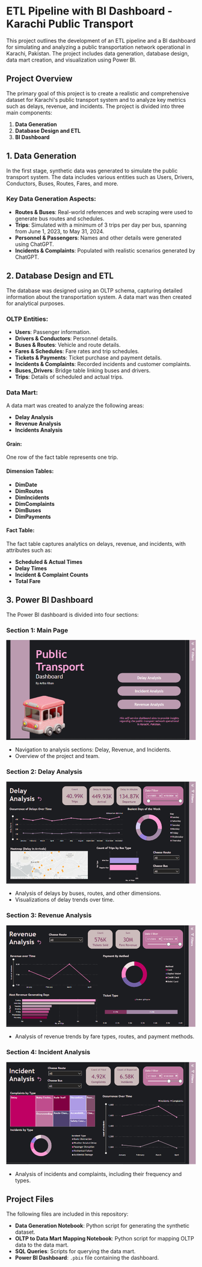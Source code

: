 # ETL Pipeline with BI Dashboard - Karachi Public Transport

This project outlines the development of an ETL pipeline and a BI dashboard for simulating and analyzing a public transportation network operational in Karachi, Pakistan. The project includes data generation, database design, data mart creation, and visualization using Power BI.

## Project Overview

The primary goal of this project is to create a realistic and comprehensive dataset for Karachi's public transport system and to analyze key metrics such as delays, revenue, and incidents. The project is divided into three main components:

1. **Data Generation**
2. **Database Design and ETL**
3. **BI Dashboard**

## 1. Data Generation

In the first stage, synthetic data was generated to simulate the public transport system. The data includes various entities such as Users, Drivers, Conductors, Buses, Routes, Fares, and more.

### Key Data Generation Aspects:
- **Routes & Buses**: Real-world references and web scraping were used to generate bus routes and schedules.
- **Trips**: Simulated with a minimum of 3 trips per day per bus, spanning from June 1, 2023, to May 31, 2024.
- **Personnel & Passengers**: Names and other details were generated using ChatGPT.
- **Incidents & Complaints**: Populated with realistic scenarios generated by ChatGPT.

## 2. Database Design and ETL

The database was designed using an OLTP schema, capturing detailed information about the transportation system. A data mart was then created for analytical purposes.

### OLTP Entities:
- **Users**: Passenger information.
- **Drivers & Conductors**: Personnel details.
- **Buses & Routes**: Vehicle and route details.
- **Fares & Schedules**: Fare rates and trip schedules.
- **Tickets & Payments**: Ticket purchase and payment details.
- **Incidents & Complaints**: Recorded incidents and customer complaints.
- **Buses_Drivers**: Bridge table linking buses and drivers.
- **Trips**: Details of scheduled and actual trips.

### Data Mart:
A data mart was created to analyze the following areas:
- **Delay Analysis**
- **Revenue Analysis**
- **Incidents Analysis**

#### Grain: 
One row of the fact table represents one trip.

#### Dimension Tables:
- **DimDate**
- **DimRoutes**
- **DimIncidents**
- **DimComplaints**
- **DimBuses**
- **DimPayments**

#### Fact Table:
The fact table captures analytics on delays, revenue, and incidents, with attributes such as:
- **Scheduled & Actual Times**
- **Delay Times**
- **Incident & Complaint Counts**
- **Total Fare**

## 3. Power BI Dashboard

The Power BI dashboard is divided into four sections:

### Section 1: Main Page

![Main Page](https://github.com/aribakhan-0502/portfolio/blob/main/ETL%20Pipeline%20with%20Power%20BI%20Dashboard/Dashboard%20Screen%20Caps/Home%20Page.png)

- Navigation to analysis sections: Delay, Revenue, and Incidents.
- Overview of the project and team.

### Section 2: Delay Analysis

![Delay Analysis](https://github.com/aribakhan-0502/portfolio/blob/main/ETL%20Pipeline%20with%20Power%20BI%20Dashboard/Dashboard%20Screen%20Caps/Delay%20Analysis.png)

- Analysis of delays by buses, routes, and other dimensions.
- Visualizations of delay trends over time.

### Section 3: Revenue Analysis

![Revenue Analysis](https://github.com/aribakhan-0502/portfolio/blob/main/ETL%20Pipeline%20with%20Power%20BI%20Dashboard/Dashboard%20Screen%20Caps/Revenue%20Analysis.png)

- Analysis of revenue trends by fare types, routes, and payment methods.

### Section 4: Incident Analysis

![Incident Analysis](https://github.com/aribakhan-0502/portfolio/blob/main/ETL%20Pipeline%20with%20Power%20BI%20Dashboard/Dashboard%20Screen%20Caps/Incident%20Analysis.png)

- Analysis of incidents and complaints, including their frequency and types.

## Project Files

The following files are included in this repository:
- **Data Generation Notebook**: Python script for generating the synthetic dataset.
- **OLTP to Data Mart Mapping Notebook**: Python script for mapping OLTP data to the data mart.
- **SQL Queries**: Scripts for querying the data mart.
- **Power BI Dashboard**: `.pbix` file containing the dashboard.
